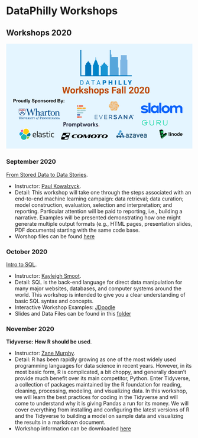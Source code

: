 # DataPhilly Workshops

  
## Workshops 2020 
<img src="EventTitleSponsors_Aug302020.png?raw=true"/>

### September 2020
[From Stored Data to Data Stories](https://github.com/pjkowalczyk/DataPhilly_StoredDataStories). 
- Instructor: [Paul Kowalzyck](https://www.linkedin.com/in/pauljkowalczyk/). 
- Detail: This workshop will take one through the steps associated with an end-to-end machine learning campaign: data retrieval; data curation; model construction, evaluation, selection and interpretation; and reporting. Particular attention will be paid to reporting, i.e., building a narrative. Examples will be presented demonstrating how one might generate multiple output formats (e.g., HTML pages, presentation slides, PDF documents) starting with the same code base.  
- Worshop files can be found [here](https://github.com/pjkowalczyk/DataPhilly_StoredDataStories)

### October 2020
[Intro to SQL](http://tpcg.io/HjSt3dp7). 
- Instructor: [Kayleigh Smoot](https://www.linkedin.com/in/kayleigh-smoot/). 
- Detail: SQL is the back-end language for direct data manipulation for many major websites, databases, and computer systems around the world. This workshop is intended to give you a clear understanding of basic SQL syntax and concepts. 
- Interactive Workshop Examples: [JDoodle](https://www.jdoodle.com/ia/2QC)
- Slides and Data Files can be found in this [folder](https://github.com/DataPhilly/Workshops/tree/master/WorkshopFiles/IntroToSQL)

### November 2020
**Tidyverse: How R should be used**. 
- Instructor: [Zane Murphy](https://www.linkedin.com/in/zane-murphy-406809125/). 
- Detail: R has been rapidly growing as one of the most widely used programming languages for data science in recent years. However, in its most basic form, R is complicated, a bit choppy, and generally doesn’t provide much benefit over its main competitor, Python. Enter Tidyverse, a collection of packages maintained by the R foundation for reading, cleaning, processing, modeling, and visualizing data. In this workshop, we will learn the best practices for coding in the Tidyverse and will come to understand why it is giving Pandas a run for its money. We will cover everything from installing and configuring the latest versions of R and the Tidyverse to building a model on sample data and visualizing the results in a markdown document.
- Workshop information can be downloaded [here](https://github.com/zanemurphy/DataPhilly-Tidyverse/raw/master/WorkshopInfo.pdf)
